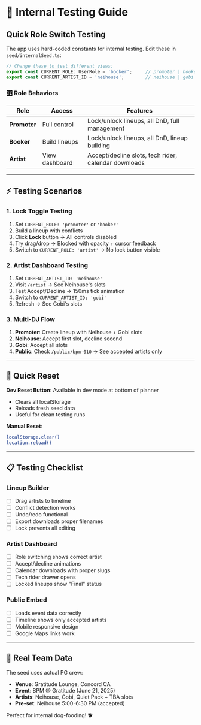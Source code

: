 # 🧪 **Internal Testing Guide**

## **Quick Role Switch Testing**

The app uses hard-coded constants for internal testing. Edit these in `seed/internalSeed.ts`:

```typescript
// Change these to test different views:
export const CURRENT_ROLE: UserRole = 'booker';     // promoter | booker | artist
export const CURRENT_ARTIST_ID = 'neihouse';        // neihouse | gobi | quietpack
```

### **🎛️ Role Behaviors**

| Role | Access | Features |
|------|--------|----------|
| **Promoter** | Full control | Lock/unlock lineups, all DnD, full management |
| **Booker** | Build lineups | Lock/unlock lineups, all DnD, lineup building |
| **Artist** | View dashboard | Accept/decline slots, tech rider, calendar downloads |

---

## **⚡ Testing Scenarios**

### **1. Lock Toggle Testing**
1. Set `CURRENT_ROLE: 'promoter'` or `'booker'`
2. Build a lineup with conflicts
3. Click **Lock** button → All controls disabled
4. Try drag/drop → Blocked with opacity + cursor feedback
5. Switch to `CURRENT_ROLE: 'artist'` → No lock button visible

### **2. Artist Dashboard Testing**
1. Set `CURRENT_ARTIST_ID: 'neihouse'`
2. Visit `/artist` → See Neihouse's slots
3. Test Accept/Decline → 150ms tick animation
4. Switch to `CURRENT_ARTIST_ID: 'gobi'`
5. Refresh → See Gobi's slots

### **3. Multi-DJ Flow**
1. **Promoter**: Create lineup with Neihouse + Gobi slots
2. **Neihouse**: Accept first slot, decline second
3. **Gobi**: Accept all slots
4. **Public**: Check `/public/bpm-010` → See accepted artists only

---

## **🔄 Quick Reset**

**Dev Reset Button**: Available in dev mode at bottom of planner
- Clears all localStorage
- Reloads fresh seed data
- Useful for clean testing runs

**Manual Reset**:
```bash
localStorage.clear()
location.reload()
```

---

## **📋 Testing Checklist**

### **Lineup Builder**
- [ ] Drag artists to timeline
- [ ] Conflict detection works
- [ ] Undo/redo functional
- [ ] Export downloads proper filenames
- [ ] Lock prevents all editing

### **Artist Dashboard**  
- [ ] Role switching shows correct artist
- [ ] Accept/decline animations
- [ ] Calendar downloads with proper slugs
- [ ] Tech rider drawer opens
- [ ] Locked lineups show "Final" status

### **Public Embed**
- [ ] Loads event data correctly
- [ ] Timeline shows only accepted artists
- [ ] Mobile responsive design
- [ ] Google Maps links work

---

## **🎯 Real Team Data**

The seed uses actual PG crew:
- **Venue**: Gratitude Lounge, Concord CA
- **Event**: BPM @ Gratitude (June 21, 2025)
- **Artists**: Neihouse, Gobi, Quiet Pack + TBA slots
- **Pre-set**: Neihouse 5:00-6:30 PM (accepted)

Perfect for internal dog-fooding! 🐕 